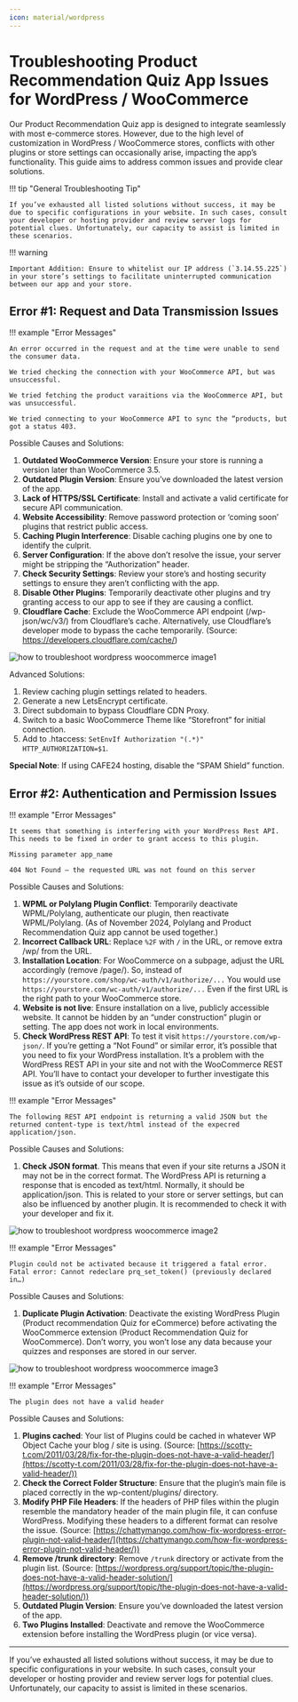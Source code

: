 ```yaml
---
icon: material/wordpress
---
```


# Troubleshooting Product Recommendation Quiz App Issues for WordPress / WooCommerce

Our Product Recommendation Quiz app is designed to integrate seamlessly with most e-commerce stores. However, due to the high level of customization in WordPress / WooCommerce stores, conflicts with other plugins or store settings can occasionally arise, impacting the app’s functionality. This guide aims to address common issues and provide clear solutions.

!!! tip "General Troubleshooting Tip"
    
    If you’ve exhausted all listed solutions without success, it may be due to specific configurations in your website. In such cases, consult your developer or hosting provider and review server logs for potential clues. Unfortunately, our capacity to assist is limited in these scenarios.

!!! warning

    Important Addition: Ensure to whitelist our IP address (`3.14.55.225`) in your store’s settings to facilitate uninterrupted communication between our app and your store.

## Error #1: Request and Data Transmission Issues

!!! example "Error Messages"

    An error occurred in the request and at the time were unable to send the consumer data.

    We tried checking the connection with your WooCommerce API, but was unsuccessful.

    We tried fetching the product varaitions via the WooCommerce API, but was unsuccessful.

    We tried connecting to your WooCommerce API to sync the “products, but got a status 403.

Possible Causes and Solutions:

1. **Outdated WooCommerce Version**: Ensure your store is running a version later than WooCommerce 3.5.
2. **Outdated Plugin Version**: Ensure you’ve downloaded the latest version of the app.
3. **Lack of HTTPS/SSL Certificate**: Install and activate a valid certificate for secure API communication.
4. **Website Accessibility**: Remove password protection or ‘coming soon’ plugins that restrict public access.
5. **Caching Plugin Interference**: Disable caching plugins one by one to identify the culprit.
6. **Server Configuration**: If the above don’t resolve the issue, your server might be stripping the “Authorization” header.
7. **Check Security Settings**: Review your store’s and hosting security settings to ensure they aren’t conflicting with the app.
8. **Disable Other Plugins**: Temporarily deactivate other plugins and try granting access to our app to see if they are causing a conflict.
9. **Cloudflare Cache**: Exclude the WooCommerce API endpoint (/wp-json/wc/v3/) from Cloudflare’s cache. Alternatively, use Cloudflare’s developer mode to bypass the cache temporarily. (Source: https://developers.cloudflare.com/cache/)

![how to troubleshoot wordpress woocommerce image1](/images/how_to_troubleshoot_wordpress_woocommerce_image1.webp)

Advanced Solutions:

1. Review caching plugin settings related to headers.
2. Generate a new LetsEncrypt certificate.
3. Direct subdomain to bypass Cloudflare CDN Proxy.
4. Switch to a basic WooCommerce Theme like “Storefront” for initial connection.
5. Add to .htaccess: `SetEnvIf Authorization "(.*)" HTTP_AUTHORIZATION=$1`.

**Special Note**: If using CAFE24 hosting, disable the “SPAM Shield” function.

## Error #2: Authentication and Permission Issues

!!! example "Error Messages"

    It seems that something is interfering with your WordPress Rest API. This needs to be fixed in order to grant access to this plugin.

    Missing parameter app_name

    404 Not Found – the requested URL was not found on this server

Possible Causes and Solutions:

1. **WPML or Polylang Plugin Conflict**: Temporarily deactivate WPML/Polylang, authenticate our plugin, then reactivate WPML/Polylang. (As of November 2024, Polylang and Product Recommendation Quiz app cannot be used together.)
2. **Incorrect Callback URL**: Replace `%2F` with `/` in the URL, or remove extra /wp/ from the URL.
3. **Installation Location**: For WooCommerce on a subpage, adjust the URL accordingly (remove /page/). So, instead of `https://yourstore.com/shop/wc-auth/v1/authorize/...` You would use `https://yourstore.com/wc-auth/v1/authorize/...` Even if the first URL is the right path to your WooCommerce store.
4. **Website is not live**: Ensure installation on a live, publicly accessible website. It cannot be hidden by an “under construction” plugin or setting. The app does not work in local environments.
5. **Check WordPress REST API**: To test it visit  `https://yourstore.com/wp-json/`. If you’re getting a “Not Found” or similar error, it’s possible that you need to fix your WordPress installation. It’s a problem with the WordPress REST API in your site and not with the WooCommerce REST API. You’ll have to contact your developer to further investigate this issue as it’s outside of our scope.

!!! example "Error Messages"

    The following REST API endpoint is returning a valid JSON but the returned content-type is text/html instead of the expecred application/json.

Possible Causes and Solutions:

1. **Check JSON format**. This means that even if your site returns a JSON it may not be in the correct format. The WordPress API is returning a response that is encoded as text/html. Normally, it should be application/json.   This is related to your store or server settings, but can also be influenced by another plugin. It is recommended to check it with your developer and fix it.

![how to troubleshoot wordpress woocommerce image2](/images/how_to_troubleshoot_wordpress_woocommerce_image2.jpg)

!!! example "Error Messages"

    Plugin could not be activated because it triggered a fatal error. Fatal error: Cannot redeclare prq_set_token() (previously declared in…)

Possible Causes and Solutions:

1. **Duplicate Plugin Activation**: Deactivate the existing WordPress Plugin (Product recommendation Quiz for eCommerce) before activating the WooCommerce extension (Product Recommendation Quiz for WooCommerce). Don’t worry, you won’t lose any data because your quizzes and responses are stored in our server.

![how to troubleshoot wordpress woocommerce image3](/images/how_to_troubleshoot_wordpress_woocommerce_image3.png)

!!! example "Error Messages"

    The plugin does not have a valid header

Possible Causes and Solutions:

1. **Plugins cached**: Your list of Plugins could be cached in whatever WP Object Cache your blog / site is using. (Source: [https://scotty-t.com/2011/03/28/fix-for-the-plugin-does-not-have-a-valid-header/](https://scotty-t.com/2011/03/28/fix-for-the-plugin-does-not-have-a-valid-header/))
2. **Check the Correct Folder Structure**: Ensure that the plugin’s main file is placed correctly in the wp-content/plugins/ directory.
3. **Modify PHP File Headers**: If the headers of PHP files within the plugin resemble the mandatory header of the main plugin file, it can confuse WordPress. Modifying these headers to a different format can resolve the issue. (Source: [https://chattymango.com/how-fix-wordpress-error-plugin-not-valid-header/](https://chattymango.com/how-fix-wordpress-error-plugin-not-valid-header/))
4. **Remove /trunk directory**: Remove `/trunk` directory or activate from the plugin list. (Source: [https://wordpress.org/support/topic/the-plugin-does-not-have-a-valid-header-solution/](https://wordpress.org/support/topic/the-plugin-does-not-have-a-valid-header-solution/))
5. **Outdated Plugin Version**: Ensure you’ve downloaded the latest version of the app.
6. **Two Plugins Installed**: Deactivate and remove the WooCommerce extension before installing the WordPress plugin (or vice versa).
 

---
If you’ve exhausted all listed solutions without success, it may be due to specific configurations in your website. In such cases, consult your developer or hosting provider and review server logs for potential clues. Unfortunately, our capacity to assist is limited in these scenarios.
